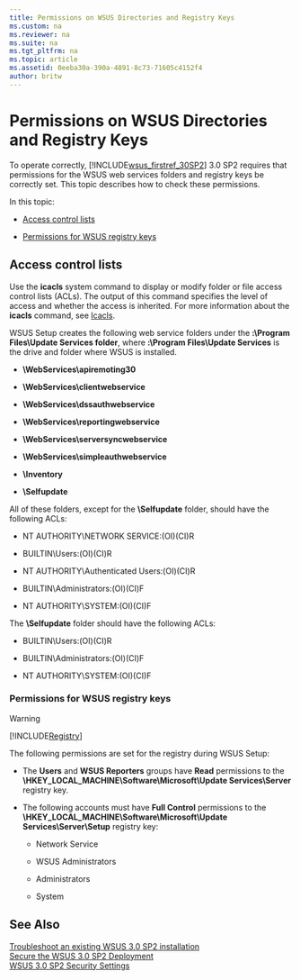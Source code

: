 ```yaml
---
title: Permissions on WSUS Directories and Registry Keys
ms.custom: na
ms.reviewer: na
ms.suite: na
ms.tgt_pltfrm: na
ms.topic: article
ms.assetid: 0eeba30a-390a-4891-8c73-71605c4152f4
author: britw
---
```

# Permissions on WSUS Directories and Registry Keys
To operate correctly, [!INCLUDE[wsus_firstref_30SP2](../Token/wsus_firstref_30SP2_md.md)] 3.0 SP2 requires that permissions for the WSUS web services folders and registry keys be correctly set. This topic describes how to check these permissions.  
  
In this topic:  
  
-   [Access control lists](../Topic/Permissions-on-WSUS-Directories-and-Registry-Keys.md#icacls)  
  
-   [Permissions for WSUS registry keys](../Topic/Permissions-on-WSUS-Directories-and-Registry-Keys.md#reg)  
  
## <a name="icacls"></a>Access control lists  
Use the **icacls** system command to display or modify folder or file access control lists \(ACLs\). The output of this command specifies the level of access and whether the access is inherited. For more information about the **icacls** command, see [Icacls](http://go.microsoft.com/fwlink/?LinkID=203890).  
  
WSUS Setup creates the following web service folders under the **<drive>:\\Program Files\\Update Services folder**, where **<drive>:\\Program Files\\Update Services** is the drive and folder where WSUS is installed.  
  
-   **\\WebServices\\apiremoting30**  
  
-   **\\WebServices\\clientwebservice**  
  
-   **\\WebServices\\dssauthwebservice**  
  
-   **\\WebServices\\reportingwebservice**  
  
-   **\\WebServices\\serversyncwebservice**  
  
-   **\\WebServices\\simpleauthwebservice**  
  
-   **\\Inventory**  
  
-   **\\Selfupdate**  
  
All of these folders, except for the **\\Selfupdate** folder, should have the following ACLs:  
  
-   NT AUTHORITY\\NETWORK SERVICE:\(OI\)\(CI\)R  
  
-   BUILTIN\\Users:\(OI\)\(CI\)R  
  
-   NT AUTHORITY\\Authenticated Users:\(OI\)\(CI\)R  
  
-   BUILTIN\\Administrators:\(OI\)\(CI\)F  
  
-   NT AUTHORITY\\SYSTEM:\(OI\)\(CI\)F  
  
The **\\Selfupdate** folder should have the following ACLs:  
  
-   BUILTIN\\Users:\(OI\)\(CI\)R  
  
-   BUILTIN\\Administrators:\(OI\)\(CI\)F  
  
-   NT AUTHORITY\\SYSTEM:\(OI\)\(CI\)F  
  
### <a name="reg"></a>Permissions for WSUS registry keys  
  
> [!WARNING]  
> [!INCLUDE[Registry](../Token/Registry_md.md)]  
  
The following permissions are set for the registry during WSUS Setup:  
  
-   The **Users** and **WSUS Reporters** groups have **Read** permissions to the **\\HKEY\_LOCAL\_MACHINE\\Software\\Microsoft\\Update Services\\Server** registry key.  
  
-   The following accounts must have **Full Control** permissions to the **\\HKEY\_LOCAL\_MACHINE\\Software\\Microsoft\\Update Services\\Server\\Setup** registry key:  
  
    -   Network Service  
  
    -   WSUS Administrators  
  
    -   Administrators  
  
    -   System  
  
## See Also  
[Troubleshoot an existing WSUS 3.0 SP2 installation](assetId:///208c8ae1-5f67-4b85-a347-ecb5823f90b3)  
[Secure the WSUS 3.0 SP2 Deployment](assetId:///5c494e41-05d1-4403-ae7b-4fbca2e56cd7)  
[WSUS 3.0 SP2 Security Settings](../Topic/WSUS-3.0-SP2-Security-Settings.md)  
  
